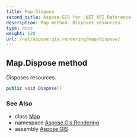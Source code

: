 ```yaml
---
title: Map.Dispose
second_title: Aspose.GIS for .NET API Reference
description: Map method. Disposes resources.
type: docs
weight: 120
url: /net/aspose.gis.rendering/map/dispose/
---
```

## Map.Dispose method

Disposes resources.

```csharp
public void Dispose()
```

### See Also

* class [Map](../)
* namespace [Aspose.Gis.Rendering](../../map/)
* assembly [Aspose.GIS](../../../)



